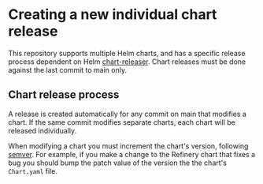 # Creating a new individual chart release

This repository supports multiple Helm charts, and has a specific release process dependent on Helm [chart-releaser](https://github.com/helm/chart-releaser).
Chart releases must be done against the last commit to main only.

## Chart release process

A release is created automatically for any commit on main that modifies a chart. If the same commit modifies separate charts, each chart will be released individually.

When modifying a chart you must increment the chart's version, following [semver](https://semver.org/).
For example, if you make a change to the Refinery chart that fixes a bug you should bump the patch value of the version the the chart's `Chart.yaml` file.
